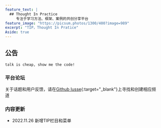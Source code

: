 ```yaml
---
feature_text: |
  ## Thought In Practice
     专注于学习方法、框架、案例的共创分享平台
feature_image: "https://picsum.photos/1300/400?image=989"
excerpt: "TIP，Thought In Pratice"
Aside: true
---
```


## 公告

```shell
talk is cheap, show me the code!
```

### 平台论坛

关于话题和用户反馈，请在[Github Iusse](https://github.com/mfrepo/tipHome/issues/1){:target="_blank"}上寻找和创建相应频道 


### 内容更新

- 2022.11.26 新增TIP栏目和菜单

<!-- ## menue name -->